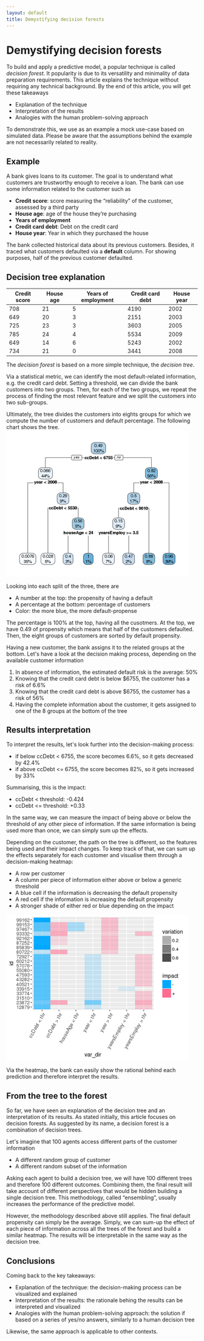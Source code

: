 ```yaml
---
layout: default
title: Demystifying decision forests
---
```



# Demystifying decision forests

To build and apply a predictive model, a popular technique is called *decision forest*. It popularity is due to its versatility and minimality of data preparation requirements.
This article explains the technique without requiring any technical background. By the end of this article, you will get these takeaways
-	Explanation of the technique
-	Interpretation of the results
-	Analogies with the human problem-solving approach

To demonstrate this, we use as an example a mock use-case based on simulated data. Please be aware that the assumptions behind the example are not necessarily related to reality.

## Example

A bank gives loans to its customer. The goal is to understand what customers are trustworthy enough to receive a loan. The bank can use some information related to the customer such as 
-	**Credit score**: score measuring the “reliability” of the customer, assessed by a third party
-	**House age**: age of the house they’re purchasing
-	**Years of employment**
-	**Credit card debt**: Debt on the credit card
-	**House year**: Year in which they purchased the house

The bank collected historical data about its previous customers. Besides, it traced what customers defaulted via a **default** column. For showing purposes, half of the previous customer defaulted.

## Decision tree explanation

| Credit score | House age | Years of employment | Credit card debt | House year|
|---|---|---|---|---|
708|21|5|4190|2002|0|
649|20|3|2151|2003|0|
725|23|3|3603|2005|0|
785|24|4|5534|2009|0|
649|14|6|5243|2002|0|
734|21|0|3441|2008|0|

The *decision forest* is based on a more simple technique, the *decision tree*.

Via a statistical metric, we can identify the most default-related information, e.g. the credit card debt. Setting a threshold, we can divide the bank customers into two groups. Then, for each of the two groups, we repeat the process of finding the most relevant feature and we split the customers into two sub-groups.

Ultimately, the tree divides the customers into eights groups for which we compute the number of customers and default percentage.
The following chart shows the tree.
 ![tree](https://github.com/micheleusuelli/micheleusuelli.github.io/blob/master/articles-html/forest/tree.png)

Looking into each split of the three, there are
- A number at the top: the propensity of having a default
- A percentage at the bottom: percentage of customers
- Color: the more blue, the more default-propense

The percentage is 100% at the top, having all the cusotmers. At the top, we have 0.49 of propensity which means that half of the customers defaulted. Then, the eight groups of customers are sorted by default propensity.

Having a new customer, the bank assigns it to the related groups at the bottom. Let's have a look at the decision making process, depending on the available customer information

1. In absence of information, the estimated default risk is the average: 50%
2. Knowing that the credit card debt is below $6755, the customer has a risk of 6.6%
3. Knowing that the credit card debt is above $6755, the customer has a risk of 56%
4. Having the complete information about the customer, it gets assigned to one of the 8 groups at the bottom of the tree

## Results interpretation

To interpret the results, let's look further into the decision-making process:

-	if below ccDebt < 6755, the score becomes 6.6%, so it gets decreased by 42.4%
-	if above ccDebt <= 6755, the score becomes 82%, so it gets increased by 33%

Summarising, this is the impact:

-	ccDebt < threshold: -0.424
-	ccDebt <= threshold: +0.33

In the same way, we can measure the impact of being above or below the threshold of any other piece of information. If the same information is being used more than once, we can simply sum up the effects. 

Depending on the customer, the path on the tree is different, so the features being used and their impact changes. To keep track of that, we can sum up the effects separately for each customer and visualise them through a decision-making heatmap:

- A row per customer
- A column per piece of information either above or below a generic threshold
- A blue cell if the information is decreasing the default propensity
- A red cell if the information is increasing the default propensity
- A stronger shade of either red or blue depending on the impact

 ![ heatmap](https://github.com/micheleusuelli/micheleusuelli.github.io/blob/master/articles-html/forest/heatmap.png)

Via the heatmap, the bank can easily show the rational behind each prediction and therefore interpret the results.



## From the tree to the forest

So far, we have seen an explanation of the decision tree and an interpretation of its results. As stated initially, this article focuses on decision forests. As suggested by its name, a decision forest is a combination of decision trees.

Let's imagine that 100 agents access different parts of the customer information
- A different random group of customer
- A different random subset of the information

Asking each agent to build a decision tree, we will have 100 different trees and therefore 100 different outcomes. Combining them, the final result will take account of different perspectives that would be hidden building a single decision tree. This methodology, called “ensembling”, usually increases the performance of the predictive model.

However, the methodology described above still applies. The final default propensity can simply be the average. Simply, we can sum-up the effect of each piece of information across all the trees of the forest and build a similar heatmap. The results will be interpretable in the same way as the decision tree.

## Conclusions

Coming back to the key takeaways:
-	Explanation of the technique: the decision-making process can be visualized and explained
-	Interpretation of the results: the rationale behing the results can be interpreted and visualized
-	Analogies with the human problem-solving approach: the solution if based on a series of yes/no answers, similarly to a human decision tree

Likewise, the same approach is applicable to other contexts.
